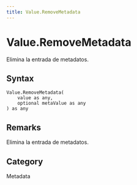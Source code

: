 ```yaml
---
title: Value.RemoveMetadata
---
```


# Value.RemoveMetadata


Elimina la entrada de metadatos.


## Syntax

```powerquery
Value.RemoveMetadata(
    value as any,
    optional metaValue as any
) as any
```


## Remarks

Elimina la entrada de metadatos.



## Category
Metadata
